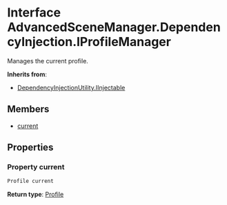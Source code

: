 <a id="DependencyInjection.IProfileManager"></a>
# Interface AdvancedSceneManager.DependencyInjection.IProfileManager






Manages the current profile.



**Inherits from**:

* [DependencyInjectionUtility.IInjectable](DependencyInjection.DependencyInjectionUtility.IInjectable.md#DependencyInjection.DependencyInjectionUtility.IInjectable)

## Members

* [current](DependencyInjection.IProfileManager.md#DependencyInjection.IProfileManager_1ad006ba6fc43d95f82b53cf85cc107c55)

## Properties

<a id="DependencyInjection.IProfileManager_1ad006ba6fc43d95f82b53cf85cc107c55"></a>
### Property current





```csharp
Profile current
```







**Return type**: [Profile](Models.Profile.md#Models.Profile)






[static]: https://img.shields.io/badge/-static-lightgrey (static)



